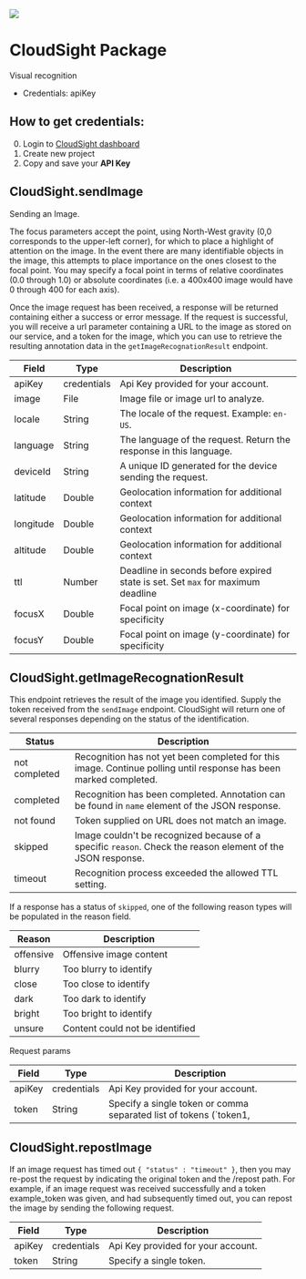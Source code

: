 [![](https://scdn.rapidapi.com/RapidAPI_banner.png)](https://rapidapi.com/package/CloudSight/functions?utm_source=RapidAPIGitHub_CloudSightFunctions&utm_medium=button&utm_content=RapidAPI_GitHub)

# CloudSight Package
Visual recognition
* Credentials: apiKey

## How to get credentials: 
0. Login to [CloudSight dashboard](https://cloudsight.ai/dashboard)
1. Create new project
2. Copy and save your **API Key**

## CloudSight.sendImage
Sending an Image.

The focus parameters accept the point, using North-West gravity (0,0 corresponds to the upper-left corner), for which to place a highlight of attention on the image. In the event there are many identifiable objects in the image, this attempts to place importance on the ones closest to the focal point. You may specify a focal point in terms of relative coordinates (0.0 through 1.0) or absolute coordinates (i.e. a 400x400 image would have 0 through 400 for each axis).

Once the image request has been received, a response will be returned containing either a success or error message. If the request is successful, you will receive a url parameter containing a URL to the image as stored on our service, and a token for the image, which you can use to retrieve the resulting annotation data in the `getImageRecognationResult` endpoint.

| Field     | Type       | Description
|-----------|------------|----------
| apiKey    | credentials| Api Key provided for your account.
| image     | File       | Image file or image url to analyze.
| locale    | String     | The locale of the request. Example: `en-US`.
| language  | String     | The language of the request. Return the response in this language.
| deviceId  | String     | A unique ID generated for the device sending the request.
| latitude  | Double     | Geolocation information for additional context
| longitude | Double     | Geolocation information for additional context
| altitude  | Double     | Geolocation information for additional context
| ttl       | Number     | Deadline in seconds before expired state is set. Set `max` for maximum deadline
| focusX    | Double     | Focal point on image (x-coordinate) for specificity
| focusY    | Double     | Focal point on image (y-coordinate) for specificity

## CloudSight.getImageRecognationResult
This endpoint retrieves the result of the image you identified. Supply the token received from the `sendImage` endpoint. CloudSight will return one of several responses depending on the status of the identification.

| Status      | Description        
|-------------|------------
|not completed| Recognition has not yet been completed for this image. Continue polling until response has been marked completed.
|completed    | Recognition has been completed. Annotation can be found in `name` element of the JSON response.
|not found    | Token supplied on URL does not match an image.
|skipped      | Image couldn't be recognized because of a specific `reason`. Check the reason element of the JSON response.
|timeout      | Recognition process exceeded the allowed TTL setting.

If a response has a status of `skipped`, one of the following reason types will be populated in the reason field.

| Reason      | Description        
|-------------|------------
|offensive    |	Offensive image content
|blurry       | Too blurry to identify
|close        | Too close to identify
|dark         | Too dark to identify
|bright       | Too bright to identify
|unsure       | Content could not be identified

Request params

| Field     | Type       | Description
|-----------|------------|----------
| apiKey    | credentials| Api Key provided for your account.
| token     | String     | Specify a single token or comma separated list of tokens (`token1,

## CloudSight.repostImage
If an image request has timed out `{ "status" : "timeout" }`, then you may re-post the request by indicating the original token and the /repost path. For example, if an image request was received successfully and a token example_token was given, and had subsequently timed out, you can repost the image by sending the following request.

| Field     | Type       | Description
|-----------|------------|----------
| apiKey    | credentials| Api Key provided for your account.
| token     | String     | Specify a single token.

